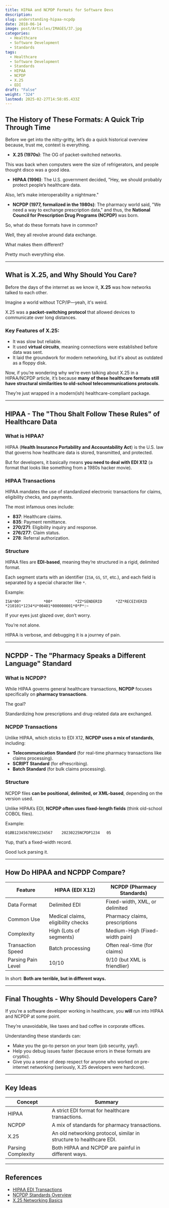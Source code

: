 ```yaml
---
title: HIPAA and NCPDP Formats for Software Devs
description: 
slug: understanding-hipaa-ncpdp
date: 2018-06-14
image: post/Articles/IMAGES/37.jpg
categories:
  - Healthcare
  - Software Development
  - Standards
tags:
  - Healthcare
  - Software Development
  - Standards
  - HIPAA
  - NCPDP
  - X.25
  - EDI
draft: "False"
weight: "324"
lastmod: 2025-02-27T14:58:05.433Z
---
```

<!-- 

# Understanding HIPAA and NCPDP Formats - A Software Developer's Perspective

Alright, developers, architects, and brave souls dealing with healthcare data—buckle up!

Today, we're diving into the wonderful, somewhat nightmarish world of **HIPAA** and **NCPDP** formats.

If you've ever had to parse these standards, you've probably questioned your life choices at least once.

But fear not!

We're going to break it all down and even take a little detour into the ancient world of **X.25** for some perspective.

--- -->

## The History of These Formats: A Quick Trip Through Time

Before we get into the nitty-gritty, let’s do a quick historical overview because, trust me, context is everything.

* **X.25 (1970s)**: The OG of packet-switched networks.

This was back when computers were the size of refrigerators, and people thought disco was a good idea.

* **HIPAA (1996)**: The U.S. government decided, "Hey, we should probably protect people’s healthcare data.

Also, let’s make interoperability a nightmare."

* **NCPDP (1977, formalized in the 1980s)**: The pharmacy world said, "We need a way to exchange prescription data," and thus, the **National Council for Prescription Drug Programs (NCPDP)** was born.

So, what do these formats have in common?

Well, they all revolve around data exchange.

What makes them different?

Pretty much everything else.

***

## What is X.25, and Why Should You Care?

Before the days of the internet as we know it, **X.25** was how networks talked to each other.

Imagine a world without TCP/IP—yeah, it's weird.

X.25 was a **packet-switching protocol** that allowed devices to communicate over long distances.

### Key Features of X.25:

* It was slow but reliable.
* It used **virtual circuits**, meaning connections were established before data was sent.
* It laid the groundwork for modern networking, but it's about as outdated as a floppy disk.

Now, if you’re wondering why we’re even talking about X.25 in a HIPAA/NCPDP article, it’s because **many of these healthcare formats still have structural similarities to old-school telecommunications protocols**.

They’re just wrapped in a modern(ish) healthcare-compliant package.

***

## HIPAA - The "Thou Shalt Follow These Rules" of Healthcare Data

### What is HIPAA?

HIPAA (**Health Insurance Portability and Accountability Act**) is the U.S. law that governs how healthcare data is stored, transmitted, and protected.

But for developers, it basically means **you need to deal with EDI X12** (a format that looks like something from a 1980s hacker movie).

### HIPAA Transactions

HIPAA mandates the use of standardized electronic transactions for claims, eligibility checks, and payments.

The most infamous ones include:

* **837**: Healthcare claims.
* **835**: Payment remittance.
* **270/271**: Eligibility inquiry and response.
* **276/277**: Claim status.
* **278**: Referral authorization.

### Structure

HIPAA files are **EDI-based**, meaning they’re structured in a rigid, delimited format.

Each segment starts with an identifier (`ISA`, `GS`, `ST`, etc.), and each field is separated by a special character like `*`.

Example:

```
ISA*00*          *00*          *ZZ*SENDERID      *ZZ*RECEIVERID    *210101*1234*U*00401*000000001*0*P*:~
```

If your eyes just glazed over, don’t worry.

You’re not alone.

HIPAA is verbose, and debugging it is a journey of pain.

***

## NCPDP - The "Pharmacy Speaks a Different Language" Standard

### What is NCPDP?

While HIPAA governs general healthcare transactions, **NCPDP** focuses specifically on **pharmacy transactions**.

The goal?

Standardizing how prescriptions and drug-related data are exchanged.

### NCPDP Transactions

Unlike HIPAA, which sticks to EDI X12, **NCPDP uses a mix of standards**, including:

* **Telecommunication Standard** (for real-time pharmacy transactions like claims processing).
* **SCRIPT Standard** (for ePrescribing).
* **Batch Standard** (for bulk claims processing).

### Structure

NCPDP files **can be positional, delimited, or XML-based**, depending on the version used.

Unlike HIPAA’s EDI, **NCPDP often uses fixed-length fields** (think old-school COBOL files).

Example:

```
01ØB12345678901234567    20230225NCPDP1234   05
```

Yup, that’s a fixed-width record.

Good luck parsing it.

***

## How Do HIPAA and NCPDP Compare?

| Feature            | HIPAA (EDI X12)                    | NCPDP (Pharmacy Standards)     |
| ------------------ | ---------------------------------- | ------------------------------ |
| Data Format        | Delimited EDI                      | Fixed-width, XML, or delimited |
| Common Use         | Medical claims, eligibility checks | Pharmacy claims, prescriptions |
| Complexity         | High (Lots of segments)            | Medium-High (Fixed-width pain) |
| Transaction Speed  | Batch processing                   | Often real-time (for claims)   |
| Parsing Pain Level | 10/10                              | 9/10 (but XML is friendlier)   |

In short: **Both are terrible, but in different ways.**

***

## Final Thoughts - Why Should Developers Care?

If you’re a software developer working in healthcare, you **will** run into HIPAA and NCPDP at some point.

They’re unavoidable, like taxes and bad coffee in corporate offices.

Understanding these standards can:

* Make you the go-to person on your team (job security, yay!).
* Help you debug issues faster (because errors in these formats are cryptic).
* Give you a sense of deep respect for anyone who worked on pre-internet networking (seriously, X.25 developers were hardcore).

<!-- 
So, next time you’re staring at a raw **837** or **NCPDP** file, just remember—it could be worse.

You could be debugging **X.25** packets on a dial-up modem. -->

***

## Key Ideas

| Concept            | Summary                                                             |
| ------------------ | ------------------------------------------------------------------- |
| HIPAA              | A strict EDI format for healthcare transactions.                    |
| NCPDP              | A mix of standards for pharmacy transactions.                       |
| X.25               | An old networking protocol, similar in structure to healthcare EDI. |
| Parsing Complexity | Both HIPAA and NCPDP are painful in different ways.                 |

***

## References

* [HIPAA EDI Transactions](https://www.cms.gov/)
* [NCPDP Standards Overview](https://www.ncpdp.org/)
* [X.25 Networking Basics](https://en.wikipedia.org/wiki/X.25)
